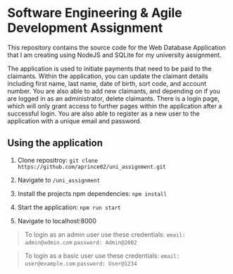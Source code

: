 # Software Engineering & Agile Development Assignment

This repository contains the source code for the Web Database Application that I am creating using NodeJS and SQLite for my university assignment.

The application is used to initiate payments that need to be paid to the claimants. Within the application, you can update the claimant details including first name, last name, date of birth, sort code, and account number. You are also able to add new claimants, and depending on if you are logged in as an administrator, delete claimants. There is a login page, which will only grant access to further pages within the application after a successful login. You are also able to register as a new user to the application with a unique email and password. 

## Using the application

 1. Clone repositroy:
 `git clone https://github.com/aprince02/uni_assignment.git`

 2. Navigate to `/uni_assignment` 
 3. Install the projects npm dependencies:
 `npm install`
  4. Start the application:
 `npm run start`
 4. Navigate to localhost:8000

 
> To login as an admin user use these credentials:
> `email: admin@admin.com`
> `password: Admin@2002`

> To login as a basic user use these credentials:
> `email: user@example.com`
> `password: User@1234`
